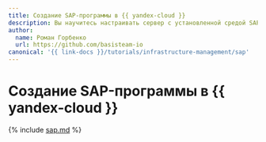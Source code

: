 ```yaml
---
title: Создание SAP-программы в {{ yandex-cloud }}
description: Вы научитесь настраивать сервер с установленной средой SAP и напишете первую программу. В ней будет реализована выгрузка существующих в системе пользователей в виде таблицы.
author:
  name: Роман Горбенко
  url: https://github.com/basisteam-io
canonical: '{{ link-docs }}/tutorials/infrastructure-management/sap'
---
```


# Создание SAP-программы в {{ yandex-cloud }}

{% include [sap.md](../../_tutorials/applied/sap.md) %}